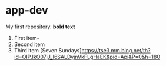 # app-dev
My first repository.
**bold text**

1. First item- 
2. Second item
3. Third item
      [Seven Sundays]https://tse3.mm.bing.net/th?id=OIP.IkO07jJ_I6SALDyjnVkFLgHaEK&pid=Api&P=0&h=180
